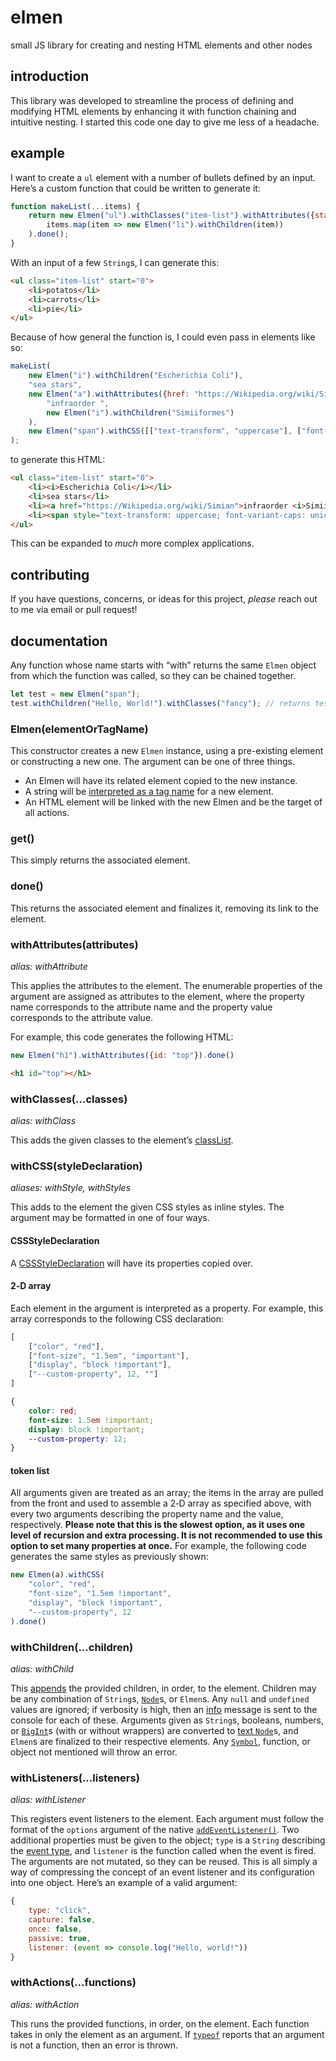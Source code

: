 # elmen
small JS library for creating and nesting HTML elements and other nodes

## introduction
This library was developed to streamline the process of defining and modifying HTML elements by enhancing it with function chaining and intuitive nesting. I started this code one day to give me less of a headache.

## example
I want to create a `ul` element with a number of bullets defined by an input. Here’s a custom function that could be written to generate it:
```javascript
function makeList(...items) {
	return new Elmen("ul").withClasses("item-list").withAttributes({start: 0}).withChildren(
		items.map(item => new Elmen("li").withChildren(item))
	).done();
}
```
With an input of a few `String`s, I can generate this:
```html
<ul class="item-list" start="0">
	<li>potatos</li>
	<li>carrots</li>
	<li>pie</li>
</ul>
```
Because of how general the function is, I could even pass in elements like so:
```javascript
makeList(
	new Elmen("i").withChildren("Escherichia Coli"),
	"sea stars",
	new Elmen("a").withAttributes({href: "https://Wikipedia.org/wiki/Simian"}).withChildren(
		"infraorder ",
		new Elmen("i").withChildren("Simiiformes")
	),
	new Elmen("span").withCSS([["text-transform", "uppercase"], ["font-variant-caps", "unicase"]]).withChildren("tardigrade")
);
```
to generate this HTML:
```html
<ul class="item-list" start="0">
	<li><i>Escherichia Coli</i></li>
	<li>sea stars</li>
	<li><a href="https://Wikipedia.org/wiki/Simian">infraorder <i>Simiiformes</i></a></li>
	<li><span style="text-transform: uppercase; font-variant-caps: unicase;">tardigrade</span></li>
</ul>
```
This can be expanded to *much* more complex applications.

## contributing
If you have questions, concerns, or ideas for this project, *please* reach out to me via email or pull request!

## documentation

Any function whose name starts with “with” returns the same `Elmen` object from which the function was called, so they can be chained together.

```javascript
let test = new Elmen("span");
test.withChildren("Hello, World!").withClasses("fancy"); // returns test
```

### Elmen(elementOrTagName)

This constructor creates a new `Elmen` instance, using a pre-existing element or constructing a new one. The argument can be one of three things.
* An Elmen will have its related element copied to the new instance.
* A string will be [interpreted as a tag name](https://developer.Mozilla.org/docs/Web/API/Document/createElement) for a new element.
* An HTML element will be linked with the new Elmen and be the target of all actions.

### get()

This simply returns the associated element.

### done()

This returns the associated element and finalizes it, removing its link to the element.

### withAttributes(attributes)
*alias: withAttribute*

This applies the attributes to the element. The enumerable properties of the argument are assigned as attributes to the element, where the property name corresponds to the attribute name and the property value corresponds to the attribute value.

For example, this code generates the following HTML:
```javascript
new Elmen("h1").withAttributes({id: "top"}).done()
```

```html
<h1 id="top"></h1>
````

### withClasses(...classes)
*alias: withClass*

This adds the given classes to the element’s [classList](https://developer.Mozilla.org/docs/Web/API/Element/classList).

### withCSS(styleDeclaration)
*aliases: withStyle, withStyles*

This adds to the element the given CSS styles as inline styles. The argument may be formatted in one of four ways.

#### CSSStyleDeclaration
A [CSSStyleDeclaration](https://developer.Mozilla.org/docs/Web/API/CSSStyleDeclaration) will have its properties copied over.

#### 2‑D array
Each element in the argument is interpreted as a property. For example, this array corresponds to the following CSS declaration:
```javascript
[
	["color", "red"],
	["font-size", "1.5em", "important"],
	["display", "block !important"],
	["--custom-property", 12, ""]
]
```

```css
{
	color: red;
	font-size: 1.5em !important;
	display: block !important;
	--custom-property: 12;
}
```

#### token list
All arguments given are treated as an array; the items in the array are pulled from the front and used to assemble a 2‑D array as specified above, with every two arguments describing the property name and the value, respectively.
**Please note that this is the slowest option, as it uses one level of recursion and extra processing. It is not recommended to use this option to set many properties at once.**
For example, the following code generates the same styles as previously shown:
```javascript
new Elmen(a).withCSS(
	"color", "red",
	"font-size", "1.5em !important",
	"display", "block !important",
	"--custom-property", 12
).done()
```

### withChildren(...children)
*alias: withChild*

This [appends](https://developer.Mozilla.org/docs/Web/API/Node/appendChild) the provided children, in order, to the element. Children may be any combination of `String`s, [`Node`](https://developer.Mozilla.org/docs/Web/API/Node)s, or `Elmen`s. Any `null` and `undefined` values are ignored; if verbosity is high, then an [info](https://developer.Mozilla.org/docs/Web/API/Console/info) message is sent to the console for each of these.
Arguments given as `String`s, booleans, numbers, or [`BigInt`](https://developer.Mozilla.org/docs/Glossary/BigInt)s (with or without wrappers) are converted to [text `Node`](https://developer.mozilla.org/en-US/docs/Web/API/Text)s, and `Elmen`s are finalized to their respective elements. Any [`Symbol`](https://developer.Mozilla.org/docs/Glossary/Symbol), function, or object not mentioned will throw an error.

### withListeners(...listeners)
*alias: withListener*

This registers event listeners to the element. Each argument must follow the format of the `options` argument of the native [`addEventListener()`](https://developer.Mozilla.org/docs/Web/API/EventTarget/addEventListener). Two additional properties must be given to the object; `type` is a `String` describing the [event type](https://developer.Mozilla.org/docs/Web/Events), and `listener` is the function called when the event is fired. The arguments are not mutated, so they can be reused. This is all simply a way of compressing the concept of an event listener and its configuration into one object. Here’s an example of a valid argument:
```javascript
{
	type: "click",
	capture: false,
	once: false,
	passive: true,
	listener: (event => console.log("Hello, world!"))
}
```

### withActions(...functions)
*alias: withAction*

This runs the provided functions, in order, on the element. Each function takes in only the element as an argument. If [`typeof`](https://developer.Mozilla.org/docs/Web/JavaScript/Reference/Operators/typeof) reports that an argument is not a function, then an error is thrown.
